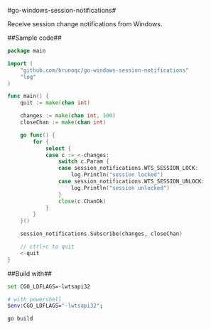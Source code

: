 #go-windows-session-notifications#

Receive session change notifications from Windows.

##Sample code##

```go
package main

import (
	"github.com/brunoqc/go-windows-session-notifications"
	"log"
)

func main() {
	quit := make(chan int)

	changes := make(chan int, 100)
	closeChan := make(chan int)

	go func() {
		for {
			select {
			case c := <-changes:
				switch c.Param {
				case session_notifications.WTS_SESSION_LOCK:
					log.Println("session locked")
				case session_notifications.WTS_SESSION_UNLOCK:
					log.Println("session unlocked")
				}
				close(c.ChanOk)
			}
		}
	}()

	session_notifications.Subscribe(changes, closeChan)

	// ctrl+c to quit
	<-quit
}
```

##Build with##

```bash
set CGO_LDFLAGS=-lwtsapi32

# with powershell
$env:CGO_LDFLAGS="-lwtsapi32";

go build
```
